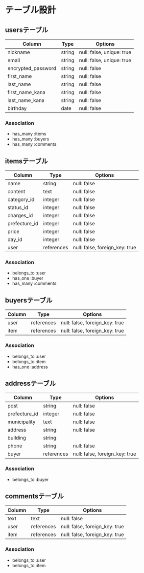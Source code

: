 # テーブル設計

## usersテーブル

| Column              | Type                 | Options                       |
| ------------------- | -------------------- | ----------------------------- |
| nickname            | string               | null: false, unique: true     |
| email               | string               | null: false, unique: true     |
| encrypted_password  | string               | null: false                   |
| first_name          | string               | null: false                   |
| last_name           | string               | null: false                   |
| first_name_kana     | string               | null: false                   |
| last_name_kana      | string               | null: false                   |
| birthday            | date                 | null: false                   |


### Association
- has_many :items
- has_many :buyers
- has_many :comments


## itemsテーブル

| Column              | Type              | Options                              |
| ------------------- | ----------------- | ------------------------------------ |
| name                | string            | null: false                          |
| content             | text              | null: false                          |
| category_id         | integer           | null: false                          |
| status_id           | integer           | null: false                          |
| charges_id          | integer           | null: false                          |
| prefecture_id       | integer           | null: false                          |
| price               | integer           | null: false                          |
| day_id              | integer           | null: false                          |
| user                | references        | null: false, foreign_key: true       |


### Association
- belongs_to :user
- has_one :buyer
- has_many :comments


## buyersテーブル

| Column          | Type         | Options                         |
| --------------- | ------------ | ------------------------------- |
| user            | references   | null: false, foreign_key: true  |
| item            | references   | null: false, foreign_key: true  |

### Association
- belongs_to :user
- belongs_to :item
- has_one :address


## addressテーブル

| Column          | Type         | Options                         |
| --------------- | ------------ | ------------------------------- |
| post            | string       | null: false                     |
| prefecture_id   | integer      | null: false                     |
| municipality    | text         | null: false                     |
| address         | string       | null: false                     |
| building        | string       |                                 |
| phone           | string       | null: false                     |
| buyer           | references   | null: false, foreign_key: true  |

### Association
- belongs_to :buyer


## commentsテーブル

| Column       | Type          | Options                          | 
| ------------ | ------------- | -------------------------------- |
| text         | text          | null: false                      | 
| user         | references    | null: false, foreign_key: true   |
| item         | references    | null: false, foreign_key: true   |


### Association
- belongs_to :user
- belongs_to :item